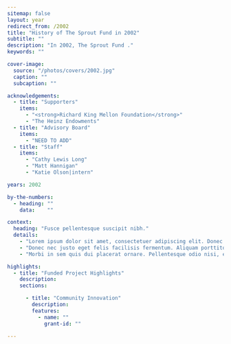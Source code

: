 ```yaml
---
sitemap: false
layout: year
redirect_from: /2002
title: "History of The Sprout Fund in 2002"
subtitle: ""
description: "In 2002, The Sprout Fund ."
keywords: ""

cover-image:
  source: "/photos/covers/2002.jpg"
  caption: ""
  subcaption: ""

acknowledgements:
  - title: "Supporters"
    items:
      - "<strong>Richard King Mellon Foundation</strong>"
      - "The Heinz Endowments"
  - title: "Advisory Board"
    items:
      - "NEED TO ADD"
  - title: "Staff"
    items:
      - "Cathy Lewis Long"
      - "Matt Hannigan"
      - "Katie Olson|intern"

years: 2002

by-the-numbers:
  - heading: ""
    data:    ""

context:
  heading: "Fusce pellentesque suscipit nibh."
  details:
    - "Lorem ipsum dolor sit amet, consectetuer adipiscing elit. Donec odio. Quisque volutpat mattis eros. Nullam malesuada erat ut turpis. Suspendisse urna nibh, viverra non, semper suscipit, posuere a, pede."
    - "Donec nec justo eget felis facilisis fermentum. Aliquam porttitor mauris sit amet orci. Aenean dignissim pellentesque felis."
    - "Morbi in sem quis dui placerat ornare. Pellentesque odio nisi, euismod in, pharetra a, ultricies in, diam. Sed arcu. Cras consequat."

highlights:
  - title: "Funded Project Highlights"
    description:
    sections:

      - title: "Community Innovation"
        description:
        features:
          - name: ""
            grant-id: ""

---
```

